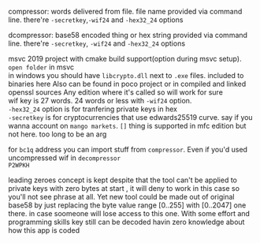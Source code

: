 
compressor: words delivered from file. file name provided via command line. there're `-secretkey`,`-wif24` and `-hex32_24` options     

dcompressor: base58 encoded thing or hex string provided via command line.  there're `-secretkey`, `-wif24` and `-hex32_24` options  

msvc 2019 project with cmake build support(option during msvc setup). `open folder` in msvc  
in windows you should have `libcrypto.dll` next to `.exe` files. included to binaries here Also can be found in poco project or in compiled and linked openssl sources Any edition where it's called so will work for sure   
wif key is 27 words. 24 words or less with `-wif24` option.  
`-hex32_24` option is for tranfering private keys in hex  
`-secretkey` is for cryptocurrencies that use edwards25519 curve. say if you wanna account on `mango markets`.  `[]` thing is supported in mfc edition but not here. too long to be an arg  

for `bc1q` address you can import stuff from `compressor`. Even if you'd used uncompressed wif in `decompressor`  
`P2WPKH`  
  
leading zeroes concept is kept despite that the tool can't be applied to private keys with zero bytes at start , it will deny to work in this case so you'll not see phrase at all. Yet new tool could be made out of original base58 by just replacing the byte value range [0..255] with [0..2047] one there. in case soomeone will lose access to this one. With some effort and programming skills key still can be decoded havin zero knowledge about how this app is coded
